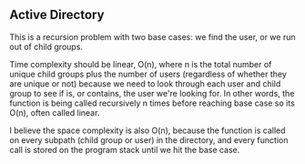 ## Active Directory

This is a recursion problem with two base cases: we find the user, or we run out of child groups.

Time complexity should be linear, O(n), where n is the total number of unique child groups plus the number of users (regardless of whether they are unique or not) because we need to look through each user and child group to see if is, or contains, the user we're looking for. In other words, the function is being called recursively n times before reaching base case so its O(n), often called linear.

I believe the space complexity is also O(n), because the function is called on every subpath (child group or user) in the directory, and every function call is stored on the program stack until we hit the base case.
